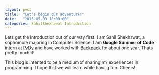 ```yaml
---
layout: post
title:  "Let's begin our adventure!"
date:   "2015-05-03 18:00:00"
categories: SahilShekhawat Introduction
---
```


Lets get the introduction out of our way first. I am Sahil Shekhawat, a sophomore majoring in Computer Science. I am **Google Summer of Code** intern at [PyDy](http://www.pydy.org/) and have worked with [Backpack](https://www.usebackpack.com/about) for about one year. Thats pretty much it!

This blog is intented to be a medium of sharing my experiences in programming. I hope that we will learn while having fun. Cheers!


